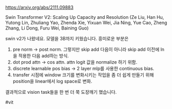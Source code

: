 https://arxiv.org/abs/2111.09883

Swin Transformer V2: Scaling Up Capacity and Resolution (Ze Liu, Han Hu, Yutong Lin, Zhuliang Yao, Zhenda Xie, Yixuan Wei, Jia Ning, Yue Cao, Zheng Zhang, Li Dong, Furu Wei, Baining Guo)

swin v2가 나왔네요. 모델을 3B까지 키웠습니다. 흥미로운 부분은

1. pre norm -> post norm. 그렇지만 skip add 다음이 아니라 skip add 이전에 ln을 적용한 다음 add하는 방식.
2. dot prod attn -> cos attn. attn logit 값을 normalize 하기 위함.
3. discrete learnable pos bias -> 2 layer mlp를 사용한 continuous bias.
4. transfer 시점에 window 크기를 변화시키는 작업을 좀 더 쉽게 만들기 위해 position을 linear에서 log space로 변화.

결과적으로 vision task들을 한 번 더 쭉 도장깨기 했습니다.

#vit